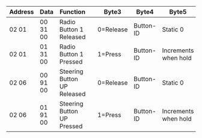 

| Address | Data | Function |     | Byte3 | Byte4 | Byte5 | Byte6 | Byte7 | Byte8 |
| ------- | ---- | -------- | --- | ----- | ----- | ----- | ----- | ----- | ----- |
| 02 01 | 00 31 00 | Radio Button 1 Released |  | 0=Release | Button-ID | Static 0 | - | - | - |
| 02 01 | 01 31 00 | Radio Button 1 Pressed |  | 1=Press | Button-ID | Increments when hold | - | - | - |
| 02 06 | 00 91 00 | Steering Button UP Released |  | 0=Release | Button-ID | Static 0 | - | - | - |
| 02 06 | 01 91 00 | Steering Button UP Pressed |  | 1=Press | Button-ID | Increments when hold | - | - | - |
